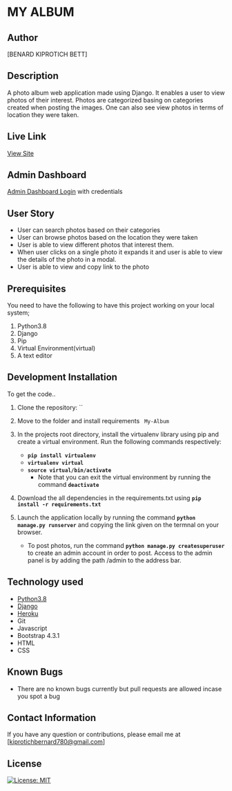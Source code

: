 # MY ALBUM

## Author

[BENARD KIPROTICH BETT]

## Description

A photo album  web application made using Django. It enables a user to view photos of their interest. Photos are categorized basing on categories created when posting the images. One can also see view photos in terms of location they were taken.

## Live Link

[View Site](https://)

## Admin Dashboard

[Admin Dashboard Login](https://""/admin/)  with credentials

   

## User Story

* User can search photos based on their categories
* User can browse photos based on the location they were taken
* User is able to view different photos that interest them.
* When user clicks on a single photo it expands it and user is able to view the details of the photo in a modal.
* User is able to view and copy link to the photo

## Prerequisites

You need to have the following to have this project working on your local system; 

1. Python3.8
2. Django
3. Pip
4. Virtual Environment(virtual)
5. A text editor

## Development Installation

To get the code..

1. Clone the repository:
 ``

2. Move to the folder and install requirements
 ` My-Album`

3. In the projects root directory, install the virtualenv library using pip and create a virtual environment. Run the following commands respectively:
    - **`pip install virtualenv`**
    - **`virtualenv virtual`**
    - **`source virtual/bin/activate`**
        * Note that you can exit the virtual environment by running the command **`deactivate`**
4. Download the all dependencies in the requirements.txt using **`pip install -r requirements.txt`**
5. Launch the application locally by running the command **`python manage.py runserver`** and copying the link given on the termnal on your browser.
    - To post photos, run the command  **`python manage.py createsuperuser`** to create an admin account in order to post. Access to the admin panel is by adding the path /admin to the address bar.

## Technology used

* [Python3.8](https://www.python.org/)
* [Django](https://docs.djangoproject.com)
* [Heroku](https://heroku.com)
* Git
* Javascript
* Bootstrap 4.3.1
* HTML
* CSS

## Known Bugs

* There are no known bugs currently but pull requests are allowed incase you spot a bug

## Contact Information 

If you have any question or contributions, please email me at [kiprotichbernard780@gmail.com]

## License

[![License: MIT](https://img.shields.io/badge/License-MIT-yellow.svg)](LICENSE)

